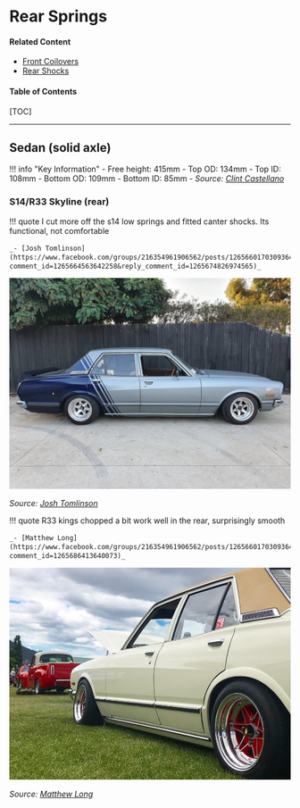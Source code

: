# Rear Springs

#### Related Content

- [Front Coilovers](front-coilovers.md)
- [Rear Shocks](rear-shocks.md)

#### Table of Contents

[TOC]

---

## Sedan (solid axle)

!!! info "Key Information"
    - Free height: 415mm
    - Top OD: 134mm
    - Top ID: 108mm
    - Bottom OD: 109mm
    - Bottom ID: 85mm
    - _Source: [Clint Castellano](https://www.facebook.com/notes/x3-chassis-cressida-club/x3x4-cressidamark-iichaser-faq/677056622503058/)_

### S14/R33 Skyline (rear)

!!! quote
    I cut more off the s14 low springs and fitted canter shocks. Its functional, not comfortable

    _- [Josh Tomlinson](https://www.facebook.com/groups/216354961906562/posts/1265660170309364?comment_id=1265664563642258&reply_comment_id=1265674826974565)_

![R33/S14 Skyline rear springs on MX32 Cressida](./img/rear-springs-r33-s14-josh-tomlinson.jpg)

_Source: [Josh Tomlinson](https://www.facebook.com/groups/216354961906562/posts/1265660170309364?comment_id=1265664563642258&reply_comment_id=1265674826974565)_

!!! quote
    R33 kings chopped a bit work well in the rear, surprisingly smooth

    _- [Matthew Long](https://www.facebook.com/groups/216354961906562/posts/1265660170309364/?comment_id=1265686413640073)_

![R33 Skyline rear springs on MX32 Cressida](./img/rear-springs-r33-matthew-long.jpg)

_Source: [Matthew Long](https://www.facebook.com/groups/216354961906562/posts/1023936224481761?comment_id=1023948557813861)_
